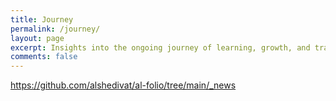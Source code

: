 ```yaml
---
title: Journey
permalink: /journey/
layout: page
excerpt: Insights into the ongoing journey of learning, growth, and transformation.
comments: false
---
```


https://github.com/alshedivat/al-folio/tree/main/_news
